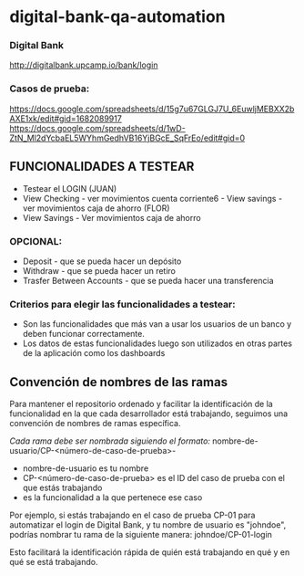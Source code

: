 # digital-bank-qa-automation

### Digital Bank
http://digitalbank.upcamp.io/bank/login

### Casos de prueba:
https://docs.google.com/spreadsheets/d/15g7u67GLGJ7U_6EuwljMEBXX2bAXE1xk/edit#gid=1682089917
https://docs.google.com/spreadsheets/d/1wD-ZtN_Ml2dYcbaEL5WYhmGedhVB16YjBGcE_SqFrEo/edit#gid=0

## FUNCIONALIDADES A TESTEAR
- Testear el LOGIN (JUAN) 
- View Checking - ver movimientos cuenta corriente6 - View savings - ver movimientos caja de ahorro (FLOR)
- View Savings - Ver movimientos caja de ahorro


### OPCIONAL:
- Deposit - que se pueda hacer un depósito 
- Withdraw - que se pueda hacer un retiro
- Trasfer Between Accounts - que se pueda hacer una transferencia

### Criterios para elegir las funcionalidades a testear:
- Son las funcionalidades que más van a usar los usuarios de un banco y deben funcionar correctamente. 
- Los datos de estas funcionalidades luego son utilizados en otras partes de la aplicación como los dashboards

## Convención de nombres de las ramas
Para mantener el repositorio ordenado y facilitar la identificación de la funcionalidad en la que cada desarrollador está trabajando, seguimos una convención de nombres de ramas específica. 

*Cada rama debe ser nombrada siguiendo el formato:*
nombre-de-usuario/CP-<número-de-caso-de-prueba>-<funcionalidad>
  
- nombre-de-usuario es tu nombre
- CP-<número-de-caso-de-prueba> es el ID del caso de prueba con el que estás trabajando
- <funcionalidad> es la funcionalidad a la que pertenece ese caso

Por ejemplo, si estás trabajando en el caso de prueba CP-01 para automatizar el login de Digital Bank, y tu nombre de usuario es "johndoe", podrías nombrar tu rama de la siguiente manera:
johndoe/CP-01-login
  
Esto facilitará la identificación rápida de quién está trabajando en qué y en qué se está trabajando.
